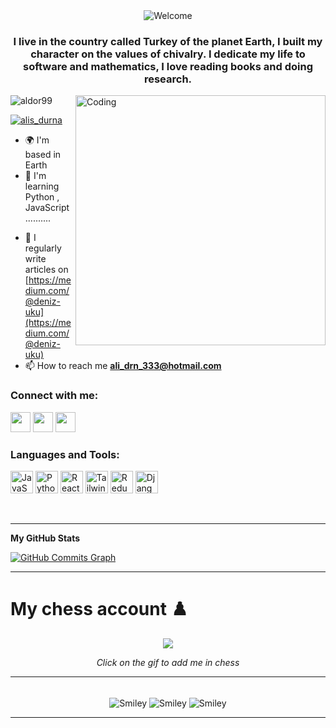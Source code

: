 <div align="center">
<img src="https://github.com/fnky/fnky/raw/fnky/img/welcome-fire.gif" alt="Welcome" align="center">
</div>
<h3 align="center">I live in the country called Turkey of the planet Earth, I built my character on the values of
    chivalry. I dedicate my life to software and mathematics, I love reading books and doing research.</h3>
<img align="right" alt="Coding" width="400" src="https://media.giphy.com/media/wQOWdWdmwYnVS/giphy.gif">

<p align="left"> <img src="https://komarev.com/ghpvc/?username=aldor99&label=Profile%20views&color=0e75b6&style=flat"
        alt="aldor99" /> </p>

<p align="left"> <a href="https://twitter.com/alis_durna" target="blank"><img
            src="https://img.shields.io/twitter/follow/alis_durna?logo=twitter&style=for-the-badge"
            alt="alis_durna" /></a> </p>

* 🌍  I'm based in Earth
* 🧠  I'm learning Python , JavaScript ..........
- 📝 I regularly write articles on [https://medium.com/@deniz-uku](https://medium.com/@deniz-uku)
- 📫 How to reach me **ali_drn_333@hotmail.com**

<h3 align="left">Connect with me:</h3>
<p align="left"> <a href="https://www.github.com/ALDOR99" target="_blank" rel="noreferrer"><img src="https://raw.githubusercontent.com/danielcranney/readme-generator/main/public/icons/socials/github-dark.svg" width="32" height="32" /></a> <a href="http://www.instagram.com/alis.durna" target="_blank" rel="noreferrer"><img src="https://raw.githubusercontent.com/danielcranney/readme-generator/main/public/icons/socials/instagram.svg" width="32" height="32" /></a> <a href="https://www.twitter.com/alis_durna" target="_blank" rel="noreferrer"><img src="https://raw.githubusercontent.com/danielcranney/readme-generator/main/public/icons/socials/twitter.svg" width="32" height="32" /></a></p>

<h3 align="left">Languages and Tools:</h3>
<p align="left">
<a href="https://developer.mozilla.org/en-US/docs/Web/JavaScript" target="_blank" rel="noreferrer"><img src="https://raw.githubusercontent.com/danielcranney/readme-generator/main/public/icons/skills/javascript-colored.svg" width="36" height="36" alt="JavaScript" /></a>
<a href="https://www.python.org/" target="_blank" rel="noreferrer"><img src="https://raw.githubusercontent.com/danielcranney/readme-generator/main/public/icons/skills/python-colored.svg" width="36" height="36" alt="Python" /></a>
<a href="https://reactjs.org/" target="_blank" rel="noreferrer"><img src="https://raw.githubusercontent.com/danielcranney/readme-generator/main/public/icons/skills/react-colored.svg" width="36" height="36" alt="React" /></a>
<a href="https://tailwindcss.com/" target="_blank" rel="noreferrer"><img src="https://raw.githubusercontent.com/danielcranney/readme-generator/main/public/icons/skills/tailwindcss-colored.svg" width="36" height="36" alt="TailwindCSS" /></a>
<a href="https://redux.js.org/" target="_blank" rel="noreferrer"><img src="https://raw.githubusercontent.com/danielcranney/readme-generator/main/public/icons/skills/redux-colored.svg" width="36" height="36" alt="Redux" /></a>
<a href="https://www.djangoproject.com/" target="_blank" rel="noreferrer"><img src="https://raw.githubusercontent.com/danielcranney/readme-generator/main/public/icons/skills/django-colored-dark.svg" width="36" height="36" alt="Django" /></a>
</p>
<br>
<hr>
<b>My GitHub Stats</b>

<a href="http://www.github.com/ALDOR99"><img src="https://github-readme-activity-graph.cyclic.app/graph?username=ALDOR99&bg_color=1c1917&color=ffffff&line=0891b2&point=ffffff&area_color=1c1917&area=true&hide_border=true&custom_title=GitHub%20Commits%20Graph" alt="GitHub Commits Graph" /></a>
<hr>
<p></p>
<h1>
  My chess account ♟️
</h1>

<p align="center">
  <a href="https://www.chess.com/member/quantumalis">
    <img src="https://media.giphy.com/media/9POMmQiLkvhRzKFXyT/giphy.gif">
  </a>
</p>

<p align="center">
  <i>Click on the gif to add me in chess</i>
</p>
<hr>
<br>
<div align="center">
<img src="https://github.com/fnky/fnky/raw/fnky/img/smile.gif" alt="Smiley" align="center">
<img src="https://media.giphy.com/media/581RcBdq3cV3i/giphy.gif" alt="Smiley" align="center">
<img src="https://github.com/fnky/fnky/raw/fnky/img/smile.gif" alt="Smiley" align="center">
</div>
<hr>


